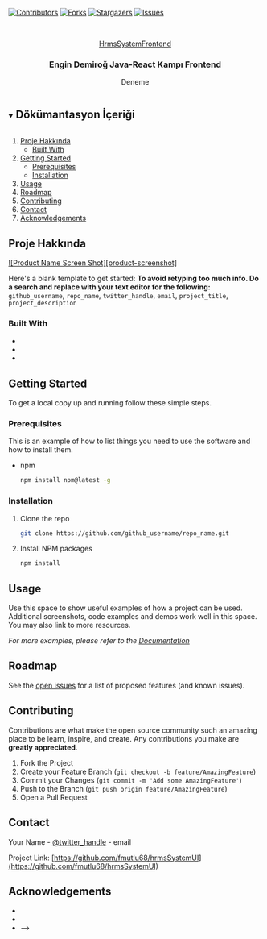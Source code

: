 [![Contributors][contributors-shield]][contributors-url]
[![Forks][forks-shield]][forks-url]
[![Stargazers][stars-shield]][stars-url]
[![Issues][issues-shield]][issues-url]



<!-- PROJECT LOGO -->
<br />
<p align="center">
  <a href="https://github.com/fmutlu68/hrmsSystemUI">
    HrmsSystemFrontend
  </a>

  <h3 align="center">Engin Demiroğ Java-React Kampı Frontend</h3>

  <p align="center">
    Deneme
<!--     <br /> -->
<!--     <a href="https://github.com/github_username/repo_name"><strong>Explore the docs »</strong></a>
    <br />
    <br />
    <a href="https://github.com/github_username/repo_name">View Demo</a>
    ·
    <a href="https://github.com/github_username/repo_name/issues">Report Bug</a>
    ·
    <a href="https://github.com/github_username/repo_name/issues">Request Feature</a> -->
  </p>
</p>



<!-- TABLE OF CONTENTS -->
<details open="open">
  <summary><h2 style="display: inline-block">Dökümantasyon İçeriği</h2></summary>
  <ol>
    <li>
      <a href="#proje-hakkında">Proje Hakkında</a>
      <ul>
        <li><a href="#built-with">Built With</a></li>
      </ul>
    </li>
    <li>
      <a href="#getting-started">Getting Started</a>
      <ul>
        <li><a href="#prerequisites">Prerequisites</a></li>
        <li><a href="#installation">Installation</a></li>
      </ul>
    </li>
    <li><a href="#usage">Usage</a></li>
    <li><a href="#roadmap">Roadmap</a></li>
    <li><a href="#contributing">Contributing</a></li>
    <li><a href="#contact">Contact</a></li>
    <li><a href="#acknowledgements">Acknowledgements</a></li>
  </ol>
</details>



<!-- ABOUT THE PROJECT -->
## Proje Hakkında

[![Product Name Screen Shot][product-screenshot]](https://example.com)

Here's a blank template to get started:
**To avoid retyping too much info. Do a search and replace with your text editor for the following:**
`github_username`, `repo_name`, `twitter_handle`, `email`, `project_title`, `project_description`


### Built With

* []()
* []()
* []()



<!-- GETTING STARTED -->
## Getting Started

To get a local copy up and running follow these simple steps.

### Prerequisites

This is an example of how to list things you need to use the software and how to install them.
* npm
  ```sh
  npm install npm@latest -g
  ```

### Installation

1. Clone the repo
   ```sh
   git clone https://github.com/github_username/repo_name.git
   ```
2. Install NPM packages
   ```sh
   npm install
   ```



<!-- USAGE EXAMPLES -->
## Usage

Use this space to show useful examples of how a project can be used. Additional screenshots, code examples and demos work well in this space. You may also link to more resources.

_For more examples, please refer to the [Documentation](https://example.com)_



<!-- ROADMAP -->
## Roadmap

See the [open issues](https://github.com/github_username/repo_name/issues) for a list of proposed features (and known issues).



<!-- CONTRIBUTING -->
## Contributing

Contributions are what make the open source community such an amazing place to be learn, inspire, and create. Any contributions you make are **greatly appreciated**.

1. Fork the Project
2. Create your Feature Branch (`git checkout -b feature/AmazingFeature`)
3. Commit your Changes (`git commit -m 'Add some AmazingFeature'`)
4. Push to the Branch (`git push origin feature/AmazingFeature`)
5. Open a Pull Request



<!-- CONTACT -->
## Contact

Your Name - [@twitter_handle](https://twitter.com/twitter_handle) - email

Project Link: [https://github.com/fmutlu68/hrmsSystemUI](https://github.com/fmutlu68/hrmsSystemUI)
<!-- 


<!-- ACKNOWLEDGEMENTS -->
## Acknowledgements

* []()
* []()
* []() -->



[contributors-shield]: https://img.shields.io/github/contributors/fmutlu68/hrmsSystemUI.svg?style=for-the-badge
[contributors-url]: https://github.com/fmutlu68/hrmsSystemUI/graphs/contributors
[forks-shield]: https://img.shields.io/github/forks/fmutlu68/hrmsSystemUI.svg?style=for-the-badge
[forks-url]: https://github.com/fmutlu68/hrmsSystemUI/network/members
[stars-shield]: https://img.shields.io/github/stars/fmutlu68/hrmsSystemUI.svg?style=for-the-badge
[stars-url]: https://github.com/fmutlu68/hrmsSystemUI/stargazers
[issues-shield]: https://img.shields.io/github/issues/fmutlu68/hrmsSystemUI.svg?style=for-the-badge
[issues-url]: https://github.com/fmutlu68/hrmsSystemUI/issues
